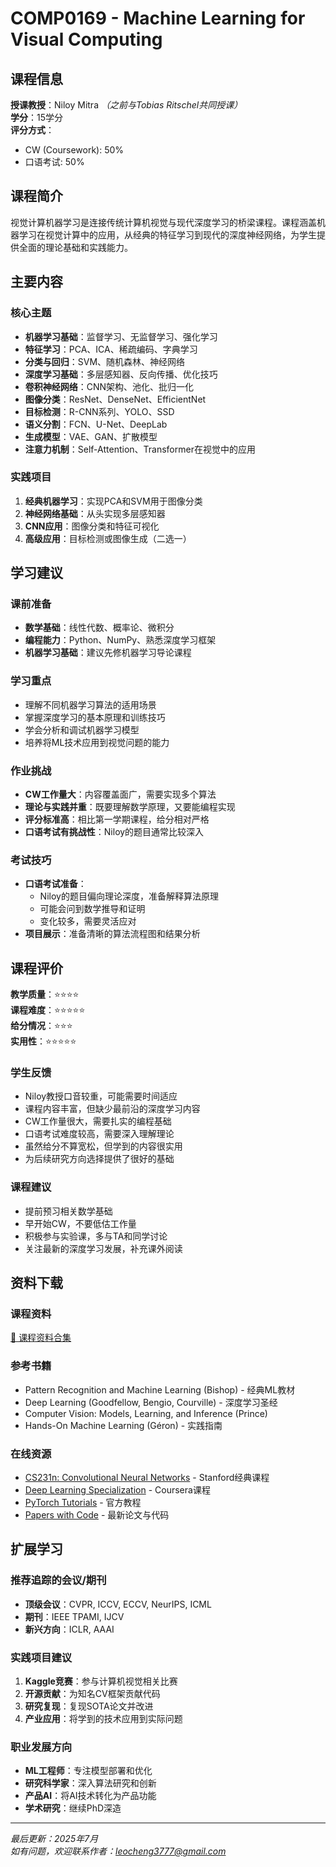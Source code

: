 # COMP0169 - Machine Learning for Visual Computing

## 课程信息

**授课教授**：Niloy Mitra *（之前与Tobias Ritschel共同授课）*  
**学分**：15学分  
**评分方式**：
- CW (Coursework): 50%
- 口语考试: 50%

## 课程简介

视觉计算机器学习是连接传统计算机视觉与现代深度学习的桥梁课程。课程涵盖机器学习在视觉计算中的应用，从经典的特征学习到现代的深度神经网络，为学生提供全面的理论基础和实践能力。

## 主要内容

### 核心主题
- **机器学习基础**：监督学习、无监督学习、强化学习
- **特征学习**：PCA、ICA、稀疏编码、字典学习
- **分类与回归**：SVM、随机森林、神经网络
- **深度学习基础**：多层感知器、反向传播、优化技巧
- **卷积神经网络**：CNN架构、池化、批归一化
- **图像分类**：ResNet、DenseNet、EfficientNet
- **目标检测**：R-CNN系列、YOLO、SSD
- **语义分割**：FCN、U-Net、DeepLab
- **生成模型**：VAE、GAN、扩散模型
- **注意力机制**：Self-Attention、Transformer在视觉中的应用

### 实践项目
1. **经典机器学习**：实现PCA和SVM用于图像分类
2. **神经网络基础**：从头实现多层感知器
3. **CNN应用**：图像分类和特征可视化
4. **高级应用**：目标检测或图像生成（二选一）

## 学习建议

### 课前准备
- **数学基础**：线性代数、概率论、微积分
- **编程能力**：Python、NumPy、熟悉深度学习框架
- **机器学习基础**：建议先修机器学习导论课程

### 学习重点
- 理解不同机器学习算法的适用场景
- 掌握深度学习的基本原理和训练技巧
- 学会分析和调试机器学习模型
- 培养将ML技术应用到视觉问题的能力

### 作业挑战
- **CW工作量大**：内容覆盖面广，需要实现多个算法
- **理论与实践并重**：既要理解数学原理，又要能编程实现
- **评分标准高**：相比第一学期课程，给分相对严格
- **口语考试有挑战性**：Niloy的题目通常比较深入

### 考试技巧
- **口语考试准备**：
  - Niloy的题目偏向理论深度，准备解释算法原理
  - 可能会问到数学推导和证明
  - 变化较多，需要灵活应对
- **项目展示**：准备清晰的算法流程图和结果分析

## 课程评价

**教学质量**：⭐⭐⭐⭐  
**课程难度**：⭐⭐⭐⭐⭐  
**给分情况**：⭐⭐⭐  
**实用性**：⭐⭐⭐⭐⭐

### 学生反馈
- Niloy教授口音较重，可能需要时间适应
- 课程内容丰富，但缺少最前沿的深度学习内容
- CW工作量很大，需要扎实的编程基础
- 口语考试难度较高，需要深入理解理论
- 虽然给分不算宽松，但学到的内容很实用
- 为后续研究方向选择提供了很好的基础

### 课程建议
- 提前预习相关数学基础
- 早开始CW，不要低估工作量
- 积极参与实验课，多与TA和同学讨论
- 关注最新的深度学习发展，补充课外阅读

## 资料下载

### 课程资料
[📖 课程资料合集](https://github.com/LeonardoC37/ucl-cgvi-website/tree/main/materials/COMP0169)

### 参考书籍
- Pattern Recognition and Machine Learning (Bishop) - 经典ML教材
- Deep Learning (Goodfellow, Bengio, Courville) - 深度学习圣经
- Computer Vision: Models, Learning, and Inference (Prince)
- Hands-On Machine Learning (Géron) - 实践指南

### 在线资源
- [CS231n: Convolutional Neural Networks](http://cs231n.stanford.edu/) - Stanford经典课程
- [Deep Learning Specialization](https://www.coursera.org/specializations/deep-learning) - Coursera课程
- [PyTorch Tutorials](https://pytorch.org/tutorials/) - 官方教程
- [Papers with Code](https://paperswithcode.com/) - 最新论文与代码

## 扩展学习

### 推荐追踪的会议/期刊
- **顶级会议**：CVPR, ICCV, ECCV, NeurIPS, ICML
- **期刊**：IEEE TPAMI, IJCV
- **新兴方向**：ICLR, AAAI

### 实践项目建议
1. **Kaggle竞赛**：参与计算机视觉相关比赛
2. **开源贡献**：为知名CV框架贡献代码
3. **研究复现**：复现SOTA论文并改进
4. **产业应用**：将学到的技术应用到实际问题

### 职业发展方向
- **ML工程师**：专注模型部署和优化
- **研究科学家**：深入算法研究和创新
- **产品AI**：将AI技术转化为产品功能
- **学术研究**：继续PhD深造

---

*最后更新：2025年7月*  
*如有问题，欢迎联系作者：leocheng3777@gmail.com*
